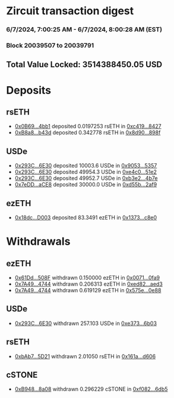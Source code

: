 # Zircuit transaction digest
### 6/7/2024, 7:00:25 AM - 6/7/2024, 8:00:28 AM (EST)
### Block 20039507 to 20039791

## Total Value Locked: 3514388450.05 USD

# Deposits
## rsETH
- [0x0B69...4bb1](https://etherscan.io/address/0x0B693497a9F9A83317502e9b72Fd68812f094bb1) deposited 0.0197253 rsETH in [0xc419...8427](https://etherscan.io/tx/0x0B693497a9F9A83317502e9b72Fd68812f094bb1)
- [0xB8a8...b43d](https://etherscan.io/address/0xB8a88fD47D11319b6A85b02F7Cec3dda2C7Db43d) deposited 0.342778 rsETH in [0x8d90...898f](https://etherscan.io/tx/0xB8a88fD47D11319b6A85b02F7Cec3dda2C7Db43d)
## USDe
- [0x293C...6E30](https://etherscan.io/address/0x293C6937D8D82e05B01335F7B33FBA0c8e256E30) deposited 10003.6 USDe in [0x9053...5357](https://etherscan.io/tx/0x293C6937D8D82e05B01335F7B33FBA0c8e256E30)
- [0x293C...6E30](https://etherscan.io/address/0x293C6937D8D82e05B01335F7B33FBA0c8e256E30) deposited 49954.3 USDe in [0xe4c0...51e2](https://etherscan.io/tx/0x293C6937D8D82e05B01335F7B33FBA0c8e256E30)
- [0x293C...6E30](https://etherscan.io/address/0x293C6937D8D82e05B01335F7B33FBA0c8e256E30) deposited 49952.7 USDe in [0xb3e2...4b7e](https://etherscan.io/tx/0x293C6937D8D82e05B01335F7B33FBA0c8e256E30)
- [0x7eDD...aCE8](https://etherscan.io/address/0x7eDDFB7F6ccef601b7737407a5c88bE16150aCE8) deposited 30000.0 USDe in [0xd55b...2af9](https://etherscan.io/tx/0x7eDDFB7F6ccef601b7737407a5c88bE16150aCE8)
## ezETH
- [0x18dc...D003](https://etherscan.io/address/0x18dc0A403f39452435Ec687b28841FA54984D003) deposited 83.3491 ezETH in [0x1373...c8e0](https://etherscan.io/tx/0x18dc0A403f39452435Ec687b28841FA54984D003)
# Withdrawals
## ezETH
- [0x61Dd...508F](https://etherscan.io/address/0x61Ddc74e67F3256c21668dE061285f76769b508F) withdrawn 0.150000 ezETH in [0x0071...0fa9](https://etherscan.io/tx/0x61Ddc74e67F3256c21668dE061285f76769b508F)
- [0x7A49...4744](https://etherscan.io/address/0x7A493Be5c2ce014cD049Bf178a1ac0Db1B434744) withdrawn 0.206313 ezETH in [0xed82...aed3](https://etherscan.io/tx/0x7A493Be5c2ce014cD049Bf178a1ac0Db1B434744)
- [0x7A49...4744](https://etherscan.io/address/0x7A493Be5c2ce014cD049Bf178a1ac0Db1B434744) withdrawn 0.619129 ezETH in [0x575e...0e88](https://etherscan.io/tx/0x7A493Be5c2ce014cD049Bf178a1ac0Db1B434744)
## USDe
- [0x293C...6E30](https://etherscan.io/address/0x293C6937D8D82e05B01335F7B33FBA0c8e256E30) withdrawn 257.103 USDe in [0xe373...6b03](https://etherscan.io/tx/0x293C6937D8D82e05B01335F7B33FBA0c8e256E30)
## rsETH
- [0xbAb7...5D21](https://etherscan.io/address/0xbAb7901210a28EEF316744a713aeD9036e2C5D21) withdrawn 2.01050 rsETH in [0x161a...d606](https://etherscan.io/tx/0xbAb7901210a28EEF316744a713aeD9036e2C5D21)
## cSTONE
- [0xB948...8a08](https://etherscan.io/address/0xB948Bf0147A952471aE0B880e29f9845675f8a08) withdrawn 0.296229 cSTONE in [0xf082...6db5](https://etherscan.io/tx/0xB948Bf0147A952471aE0B880e29f9845675f8a08)
